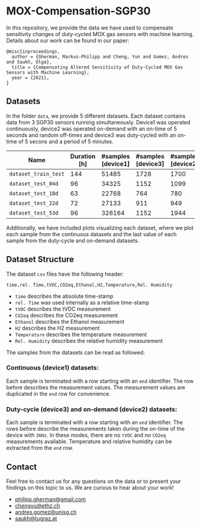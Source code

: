 # MOX-Compensation-SGP30

In this repository, we provide the data we have used to compensate sensitivity changes of duty-cycled MOX gas sensors with machine learning. Details about our work can be found in our paper:

```
@misc{inproceedings, 
  author = {Gherman, Markus-Philipp and Cheng, Yun and Gomez, Andres and Saukh, Olga},
  title = {Compensating Altered Sensitivity of Duty-Cycled MOX Gas Sensors with Machine Learning},
  year = {2021},
}
```

## Datasets

In the folder `data`, we provide 5 different datasets. Each dataset contains data from 3 SGP30 sensors running simultaneously. Device1 was operated continuously, device2 was operated on-demand with an on-time of 5 seconds and random off-times and device3 was duty-cycled with an on-time of 5 secons and a period of 5 minutes.

Name | Duration [h] | #samples [device1] | #samples [device3] | #samples [device2] 
-|-|-|-|-
`dataset_train_test` | 144 | 51485 | 1728 | 1700
`dataset_test_04d` | 96 | 34325 | 1152 | 1099
`dataset_test_18d` | 63 | 22768 | 764 | 780
`dataset_test_22d` | 72 | 27133 | 911 | 949
`dataset_test_53d` | 96 | 326164 | 1152 | 1944

Additionally, we have included plots visualizing each dataset, where we plot each sample from the continuous datasets and the last value of each sample from the duty-cycle and on-demand datasets.

## Dataset Structure

The dataset `csv` files have the following header:

`time,rel. Time,tVOC,CO2eq,Ethanol,H2,Temperature,Rel. Humidity`

- `time` describes the absolute time-stamp
- `rel. Time` was used internally as a relative time-stamp
- `tVOC` describes the tVOC measurement
- `CO2eq` describes the CO2eq measurement
- `Ethanol` describes the Ethanol measurement
- `H2` describes the H2 measurement
- `Temperature` describes the temperature measurement
- `Rel. Humidity` describes the relative humidity measurement

The samples from the datasets can be read as followed:

### Continuous (device1) datasets:

Each sample is terminated with a row starting with an `end` identifier. The row before describes the measurement values. The measurement values are duplicated in the `end` row for convenience.

### Duty-cycle (device3) and on-demand (device2) datasets:

Each sample is terminated with a row starting with an `end` identifier. The rows before describe the measurements taken during the on-time of the device with `36Hz`. In these modes, there are no `tVOC` and no `CO2eq` measurements available. Temperature and relative humidity can be extracted from the `end` row.

## Contact

Feel free to contact us for any questions on the data or to present your findings on this topic to us. We are curious to hear about your work!

- philipp.gherman@gmail.com
- chengyu@ethz.ch
- andres.gomez@unisg.ch
- saukh@tugraz.at
